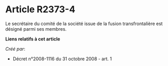 # Article R2373-4

Le secrétaire du comité de la société issue de la fusion transfrontalière est désigné parmi ses membres.

**Liens relatifs à cet article**

_Créé par_:

  - Décret n°2008-1116 du 31 octobre 2008 - art. 1
